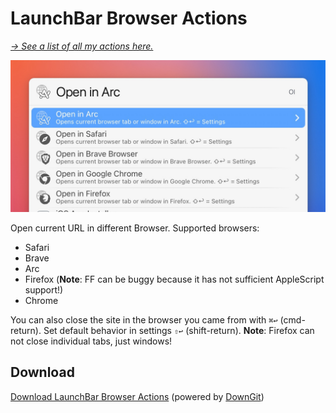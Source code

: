 # LaunchBar Browser Actions

*[→ See a list of all my actions here.](https://ptujec.github.io/launchbar)* 

<img src="01.jpg" width="633"/>

Open current URL in different Browser. Supported browsers: 
- Safari
- Brave
- Arc
- Firefox (**Note**: FF can be buggy because it has not sufficient AppleScript support!)
- Chrome

You can also close the site in the browser you came from with `⌘↩` (cmd-return). Set default behavior in settings `⇧↩` (shift-return). **Note**: Firefox can not close individual tabs, just windows! 

## Download
[Download LaunchBar Browser Actions](https://minhaskamal.github.io/DownGit/#/home?url=https://github.com/Ptujec/LaunchBar/tree/master/Browser-Actions) (powered by [DownGit](https://github.com/MinhasKamal/DownGit))